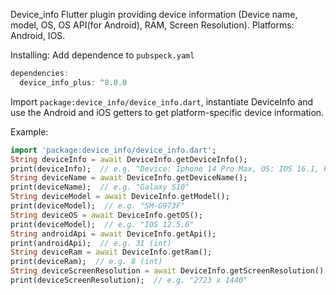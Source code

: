 Device_info
Flutter plugin providing device information (Device name, model, OS, OS API(for Android), RAM, Screen Resolution). 
Platforms: Android, IOS.

Installing: 
Add dependence to `pubspeck.yaml`
```dart
dependencies:
  device_info_plus: ^8.0.0
```

Import `package:device_info/device_info.dart`, instantiate DeviceInfo and use the Android and iOS getters to get platform-specific device information.

Example:
```dart
import 'package:device_info/device_info.dart';
String deviceInfo = await DeviceInfo.getDeviceInfo();
print(deviceInfo);  // e.g. "Device: Iphone 14 Pro Max, OS: IOS 16.1, Ram: 6Gb, Screen Resolution: 430 x 932"
String deviceName = await DeviceInfo.getDeviceName();
print(deviceName);  // e.g. "Galaxy S10"
String deviceModel = await DeviceInfo.getModel();
print(deviceModel);  // e.g. "SM-G973F"
String deviceOS = await DeviceInfo.getOS();
print(deviceModel);  // e.g. "IOS 12.5.6"
String androidApi = await DeviceInfo.getApi();
print(androidApi);  // e.g. 31 (int)
String deviceRam = await DeviceInfo.getRam();
print(deviceRam);  // e.g. 8 (int)
String deviceScreenResolution = await DeviceInfo.getScreenResolution();
print(deviceScreenResolution);  // e.g. "2723 x 1440"

 






```
